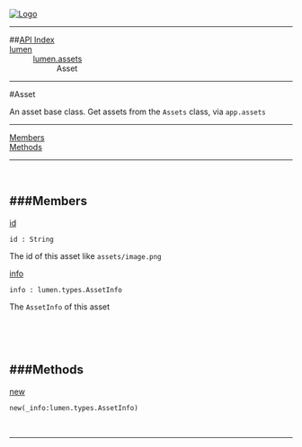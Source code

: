 
[![Logo](../../../images/logo.png)](../../../index.html)

---


##[API Index](../../../api/index.html#lumen.assets)   
[lumen](../)     
&emsp;&emsp;&emsp;[lumen.assets](./)   
&emsp;&emsp;&emsp;&emsp;&emsp;&emsp;Asset

---

#Asset

An asset base class. Get assets from the `Assets` class, via `app.assets`

---


[Members](#Members)   
[Methods](#Methods)   


---

&nbsp;   

<a class="lift" name="Members" ></a>
###Members   
---
<a class="lift" name="id" href="#id">id</a>



`id : String`

<span class="small_desc_flat"> The id of this asset like `assets/image.png` </span>   

<a class="lift" name="info" href="#info">info</a>



`info : lumen.types.AssetInfo`

<span class="small_desc_flat"> The `AssetInfo` of this asset </span>   

&nbsp;   

&nbsp;   

<a class="lift" name="Methods" ></a>
###Methods   
---
<a class="lift" name="new" href="#new">new</a>



`new(_info:lumen.types.AssetInfo) `

<span class="small_desc_flat">  </span>   



&nbsp;
&nbsp;
&nbsp;

---  


&nbsp;   
&nbsp;   
